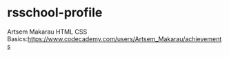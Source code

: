 # rsschool-profile
Artsem Makarau
HTML CSS Basics:https://www.codecademy.com/users/Artsem_Makarau/achievements

